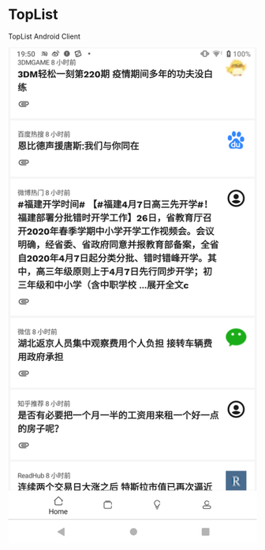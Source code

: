# TopList
TopList Android Client

![screen](https://github.com/JarvisGG/TopList/blob/develop/screens/device-2020-03-26-195007.png?raw=true)
